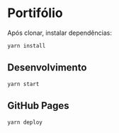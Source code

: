 # Portifólio

Após clonar, instalar dependências:
```
yarn install
```

## Desenvolvimento

```
yarn start
```

## GitHub Pages
```
yarn deploy
```
